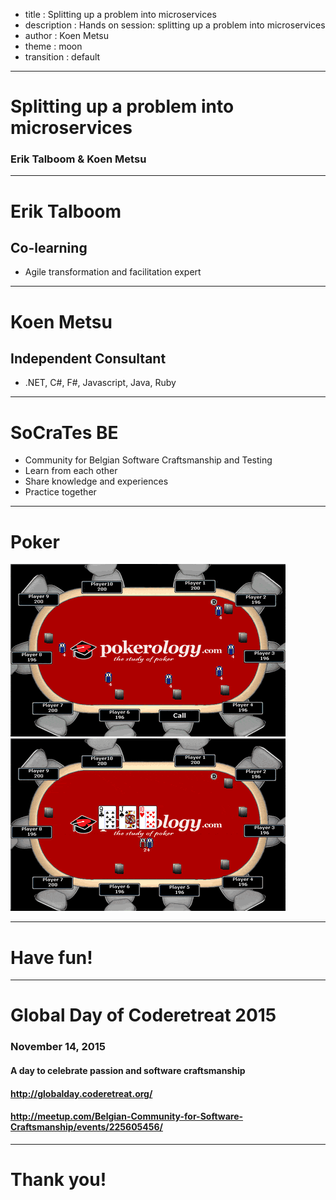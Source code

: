 - title : Splitting up a problem into microservices
- description : Hands on session: splitting up a problem into microservices
- author : Koen Metsu
- theme : moon
- transition : default

***

# Splitting up a problem into microservices

### Erik Talboom & Koen Metsu

***

# Erik Talboom

## Co-learning

* Agile transformation and facilitation expert

***

# Koen Metsu

## Independent Consultant

* .NET, C#, F#, Javascript, Java, Ruby

***

# SoCraTes BE

* Community for Belgian Software Craftsmanship and Testing
* Learn from each other
* Share knowledge and experiences
* Practice together

***

# Poker

![poker image](images/basic-rules-3.gif)
![poker image](images/basic-rules-4.gif)

***

# Have fun!

***

# Global Day of Coderetreat 2015

### November 14, 2015
#### A day to celebrate passion and software craftsmanship

#### http://globalday.coderetreat.org/
#### http://meetup.com/Belgian-Community-for-Software-Craftsmanship/events/225605456/

***

# Thank you!